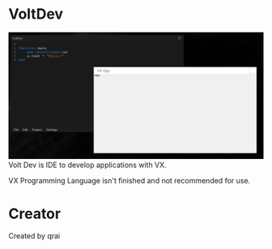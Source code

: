 # VoltDev
![Screenshoot](https://github.com/qrai/VoltDev/blob/master/img/vx.PNG?raw=true)
Volt Dev is IDE to develop applications with VX.

VX Programming Language isn't finished and not recommended for use.
# Creator
Created by qrai
